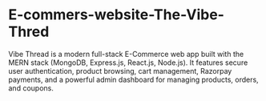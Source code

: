 # E-commers-website-The-Vibe-Thred
Vibe Thread is a modern full-stack E-Commerce web app built with the MERN stack (MongoDB, Express.js, React.js, Node.js). It features secure user authentication, product browsing, cart management, Razorpay payments, and a powerful admin dashboard for managing products, orders, and coupons.
